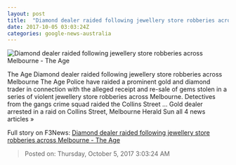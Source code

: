 ```yaml
---
layout: post
title:  "Diamond dealer raided following jewellery store robberies across Melbourne - The Age"
date: 2017-10-05 03:03:24Z
categories: google-news-australia
---
```


![Diamond dealer raided following jewellery store robberies across Melbourne - The Age](http://www.theage.com.au/content/dam/images/g/y/u/v/e/u/image.related.articleLeadwide.620x349.gyuvcj.png/1507177307924.jpg)

The Age Diamond dealer raided following jewellery store robberies across Melbourne The Age Police have raided a prominent gold and diamond trader in connection with the alleged receipt and re-sale of gems stolen in a series of violent jewellery store robberies across Melbourne. Detectives from the gangs crime squad raided the Collins Street ... Gold dealer arrested in a raid on Collins Street, Melbourne Herald Sun all 4 news articles »


Full story on F3News: [Diamond dealer raided following jewellery store robberies across Melbourne - The Age](http://www.f3nws.com/n/xrHusG)

> Posted on: Thursday, October 5, 2017 3:03:24 AM

